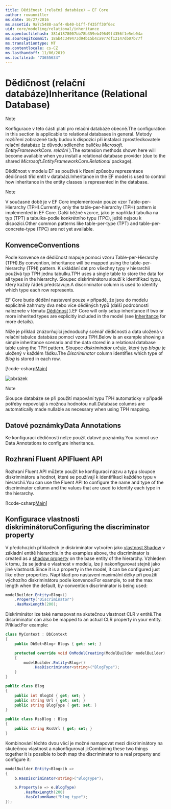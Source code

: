 ```yaml
---
title: Dědičnost (relační databáze) – EF Core
author: rowanmiller
ms.date: 10/27/2016
ms.assetid: 9a7c5488-aaf4-4b40-b1ff-f435ff30f6ec
uid: core/modeling/relational/inheritance
ms.openlocfilehash: 381d1878007bb78b359eb49649f4356f1e5eb04a
ms.sourcegitcommit: 18ab4c349473d94b15b4ca977df12147db07b77f
ms.translationtype: MT
ms.contentlocale: cs-CZ
ms.lasthandoff: 11/06/2019
ms.locfileid: "73655634"
---
```

# <a name="inheritance-relational-database"></a><span data-ttu-id="91b88-102">Dědičnost (relační databáze)</span><span class="sxs-lookup"><span data-stu-id="91b88-102">Inheritance (Relational Database)</span></span>

> [!NOTE]  
> <span data-ttu-id="91b88-103">Konfigurace v této části platí pro relační databáze obecně.</span><span class="sxs-lookup"><span data-stu-id="91b88-103">The configuration in this section is applicable to relational databases in general.</span></span> <span data-ttu-id="91b88-104">Metody rozšíření zobrazené tady budou k dispozici při instalaci zprostředkovatele relační databáze (z důvodu sdíleného balíčku *Microsoft. EntityFrameworkCore. relační* ).</span><span class="sxs-lookup"><span data-stu-id="91b88-104">The extension methods shown here will become available when you install a relational database provider (due to the shared *Microsoft.EntityFrameworkCore.Relational* package).</span></span>

<span data-ttu-id="91b88-105">Dědičnost v modelu EF se používá k řízení způsobu reprezentace dědičnosti tříd entit v databázi.</span><span class="sxs-lookup"><span data-stu-id="91b88-105">Inheritance in the EF model is used to control how inheritance in the entity classes is represented in the database.</span></span>

> [!NOTE]  
> <span data-ttu-id="91b88-106">V současné době je v EF Core implementován pouze vzor Table-per-Hierarchy (TPH).</span><span class="sxs-lookup"><span data-stu-id="91b88-106">Currently, only the table-per-hierarchy (TPH) pattern is implemented in EF Core.</span></span> <span data-ttu-id="91b88-107">Další běžné vzorce, jako je například tabulka na typ (TPT) a tabulka-podle konkrétního typu (TPC), ještě nejsou k dispozici.</span><span class="sxs-lookup"><span data-stu-id="91b88-107">Other common patterns like table-per-type (TPT) and table-per-concrete-type (TPC) are not yet available.</span></span>

## <a name="conventions"></a><span data-ttu-id="91b88-108">Konvence</span><span class="sxs-lookup"><span data-stu-id="91b88-108">Conventions</span></span>

<span data-ttu-id="91b88-109">Podle konvence se dědičnost mapuje pomocí vzoru Table-per-Hierarchy (TPH).</span><span class="sxs-lookup"><span data-stu-id="91b88-109">By convention, inheritance will be mapped using the table-per-hierarchy (TPH) pattern.</span></span> <span data-ttu-id="91b88-110">K ukládání dat pro všechny typy v hierarchii používá typ TPH jednu tabulku.</span><span class="sxs-lookup"><span data-stu-id="91b88-110">TPH uses a single table to store the data for all types in the hierarchy.</span></span> <span data-ttu-id="91b88-111">Sloupec diskriminátoru slouží k identifikaci typu, který každý řádek představuje.</span><span class="sxs-lookup"><span data-stu-id="91b88-111">A discriminator column is used to identify which type each row represents.</span></span>

<span data-ttu-id="91b88-112">EF Core bude dědění nastavení pouze v případě, že jsou do modelu explicitně zahrnuty dva nebo více děděných typů (další podrobnosti naleznete v tématu [Dědičnost](../inheritance.md) ).</span><span class="sxs-lookup"><span data-stu-id="91b88-112">EF Core will only setup inheritance if two or more inherited types are explicitly included in the model (see [Inheritance](../inheritance.md) for more details).</span></span>

<span data-ttu-id="91b88-113">Níže je příklad znázorňující jednoduchý scénář dědičnosti a data uložená v relační tabulce databáze pomocí vzoru TPH.</span><span class="sxs-lookup"><span data-stu-id="91b88-113">Below is an example showing a simple inheritance scenario and the data stored in a relational database table using the TPH pattern.</span></span> <span data-ttu-id="91b88-114">Sloupec *diskriminátor* určuje, který typ *blogu* je uložený v každém řádku.</span><span class="sxs-lookup"><span data-stu-id="91b88-114">The *Discriminator* column identifies which type of *Blog* is stored in each row.</span></span>

[!code-csharp[Main](../../../../samples/core/Modeling/Conventions/InheritanceDbSets.cs#Model)]

![obrázek](_static/inheritance-tph-data.png)

>[!NOTE]
> <span data-ttu-id="91b88-116">Sloupce databáze se při použití mapování typu TPH automaticky v případě potřeby nepovolují s možnou hodnotou null.</span><span class="sxs-lookup"><span data-stu-id="91b88-116">Database columns are automatically made nullable as necessary when using TPH mapping.</span></span>

## <a name="data-annotations"></a><span data-ttu-id="91b88-117">Datové poznámky</span><span class="sxs-lookup"><span data-stu-id="91b88-117">Data Annotations</span></span>

<span data-ttu-id="91b88-118">Ke konfiguraci dědičnosti nelze použít datové poznámky.</span><span class="sxs-lookup"><span data-stu-id="91b88-118">You cannot use Data Annotations to configure inheritance.</span></span>

## <a name="fluent-api"></a><span data-ttu-id="91b88-119">Rozhraní Fluent API</span><span class="sxs-lookup"><span data-stu-id="91b88-119">Fluent API</span></span>

<span data-ttu-id="91b88-120">Rozhraní Fluent API můžete použít ke konfiguraci názvu a typu sloupce diskriminátoru a hodnot, které se používají k identifikaci každého typu v hierarchii.</span><span class="sxs-lookup"><span data-stu-id="91b88-120">You can use the Fluent API to configure the name and type of the discriminator column and the values that are used to identify each type in the hierarchy.</span></span>

[!code-csharp[Main](../../../../samples/core/Modeling/FluentAPI/InheritanceTPHDiscriminator.cs#Inheritance)]

## <a name="configuring-the-discriminator-property"></a><span data-ttu-id="91b88-121">Konfigurace vlastnosti diskriminátoru</span><span class="sxs-lookup"><span data-stu-id="91b88-121">Configuring the discriminator property</span></span>

<span data-ttu-id="91b88-122">V předchozích příkladech je diskriminátor vytvořen jako [vlastnost Shadow](xref:core/modeling/shadow-properties) v základní entitě hierarchie.</span><span class="sxs-lookup"><span data-stu-id="91b88-122">In the examples above, the discriminator is created as a [shadow property](xref:core/modeling/shadow-properties) on the base entity of the hierarchy.</span></span> <span data-ttu-id="91b88-123">Vzhledem k tomu, že se jedná o vlastnost v modelu, lze ji nakonfigurovat stejně jako jiné vlastnosti.</span><span class="sxs-lookup"><span data-stu-id="91b88-123">Since it is a property in the model, it can be configured just like other properties.</span></span> <span data-ttu-id="91b88-124">Například pro nastavení maximální délky při použití výchozího diskriminátoru podle konvence:</span><span class="sxs-lookup"><span data-stu-id="91b88-124">For example, to set the max length when the default, by-convention discriminator is being used:</span></span>

```C#
modelBuilder.Entity<Blog>()
    .Property("Discriminator")
    .HasMaxLength(200);
```

<span data-ttu-id="91b88-125">Diskriminátor lze také namapovat na skutečnou vlastnost CLR v entitě.</span><span class="sxs-lookup"><span data-stu-id="91b88-125">The discriminator can also be mapped to an actual CLR property in your entity.</span></span> <span data-ttu-id="91b88-126">Příklad:</span><span class="sxs-lookup"><span data-stu-id="91b88-126">For example:</span></span>

```C#
class MyContext : DbContext
{
    public DbSet<Blog> Blogs { get; set; }

    protected override void OnModelCreating(ModelBuilder modelBuilder)
    {
        modelBuilder.Entity<Blog>()
            .HasDiscriminator<string>("BlogType");
    }
}

public class Blog
{
    public int BlogId { get; set; }
    public string Url { get; set; }
    public string BlogType { get; set; }
}

public class RssBlog : Blog
{
    public string RssUrl { get; set; }
}
```

<span data-ttu-id="91b88-127">Kombinování těchto dvou věcí je možné namapovat mezi diskriminátory na skutečnou vlastnost a nakonfigurovat ji:</span><span class="sxs-lookup"><span data-stu-id="91b88-127">Combining these two things together it is possible to both map the discriminator to a real property and configure it:</span></span>

```C#
modelBuilder.Entity<Blog>(b =>
{
    b.HasDiscriminator<string>("BlogType");

    b.Property(e => e.BlogType)
        .HasMaxLength(200)
        .HasColumnName("blog_type");
});
```

